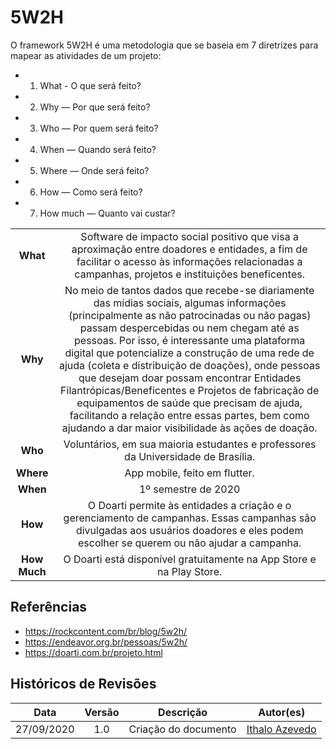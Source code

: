 # 5W2H
O framework 5W2H é uma metodologia que se baseia em 7 diretrizes para mapear as atividades de um projeto:
- 1. What - O que será feito?
- 2. Why — Por que será feito?
- 3. Who — Por quem será feito?
- 4. When — Quando será feito?
- 5. Where — Onde será feito?
- 6. How — Como será feito?
- 7. How much — Quanto vai custar?

| | | 
|:----:|:----:|
| **What** | Software de impacto social positivo que visa a aproximação entre doadores e entidades, a fim de facilitar o acesso às informações relacionadas a campanhas, projetos e instituições beneficentes.    |
| **Why** | No meio de tantos dados que recebe-se diariamente das mídias sociais, algumas informações (principalmente as não patrocinadas ou não pagas) passam despercebidas ou nem chegam até as pessoas. Por isso, é interessante uma plataforma digital que potencialize a construção de uma rede de ajuda (coleta e distribuição de doações), onde pessoas que desejam doar possam encontrar Entidades Filantrópicas/Beneficentes e Projetos de fabricação de equipamentos de saúde que precisam de ajuda, facilitando a relação entre essas partes, bem como ajudando a dar maior visibilidade às ações de doação.  |
| **Who** | Voluntários, em sua maioria estudantes e professores da Universidade de Brasília. |
|**Where**| App mobile, feito em flutter. |
| **When** | 1º semestre de 2020 |
| **How** | O Doarti permite às entidades a criação e o gerenciamento de campanhas. Essas campanhas são divulgadas aos usuários doadores e eles podem escolher se querem ou não ajudar a campanha.  |
|**How Much**| O Doarti está disponível gratuitamente na App Store e na Play Store.|

## Referências
- https://rockcontent.com/br/blog/5w2h/
- https://endeavor.org.br/pessoas/5w2h/
- https://doarti.com.br/projeto.html
## Históricos de Revisões

|    Data    | Versão |                   Descrição                   |                                  Autor(es)                                  |
| :--------: | :----: | :-------------------------------------------: | :-------------------------------------------------------------------------: |
| 27/09/2020 |  1.0   | Criação do documento | [Ithalo Azevedo](https://github.com/ithaloazevedo)|